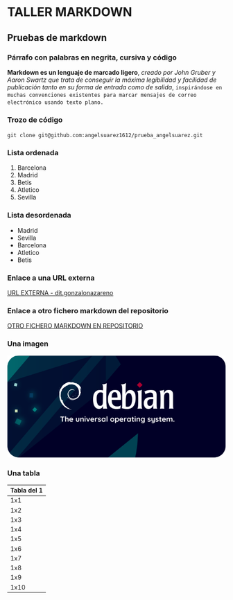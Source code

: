 # TALLER MARKDOWN
## Pruebas de markdown

### Párrafo con palabras en negrita, cursiva y código
**Markdown es un lenguaje de marcado ligero**, *creado por John Gruber y Aaron Swartz que trata de conseguir la máxima legibilidad y facilidad de publicación tanto en su forma de entrada como de salida*, `inspirándose en muchas convenciones existentes para marcar mensajes de correo electrónico usando texto plano.`

### Trozo de código
`git clone git@github.com:angelsuarez1612/prueba_angelsuarez.git`

### Lista ordenada
1. Barcelona
2. Madrid
3. Betis
4. Atletico
5. Sevilla

### Lista desordenada
- Madrid
- Sevilla
- Barcelona
- Atletico
- Betis

### Enlace a una URL externa
[URL EXTERNA - dit.gonzalonazareno](https://dit.gonzalonazareno.org/gestiona/)

### Enlace a otro fichero markdown del repositorio
[OTRO FICHERO MARKDOWN EN REPOSITORIO](https://github.com/angelsuarez1612/Taller_Markdown/blob/main/FicheroPrueba.md)

### Una imagen
![IMAGEN DEBIAN](/imagen/11-bullseye-wiki-banner-04.png)

### Una tabla
| Tabla del 1 |
|:-----|
|1x1 |1 |
|1x2 |2 |
|1x3 |3 |
|1x4 |4 |
|1x5 |5 |
|1x6 |6 |
|1x7 |7 |
|1x8 |8 |
|1x9 |9 |
|1x10 |10 |
